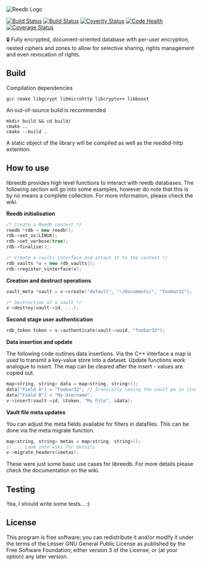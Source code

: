 ![Reedb Logo](https://raw.githubusercontent.com/reepass/reedb/develop/extras/logo.png)

<!--[![Build Status](https://codeship.com/projects/414c23f0-fa36-0133-64c5-46c303037c21/status?branch=develop)](https://codeship.com/projects/414c23f0-fa36-0133-64c5-46c303037c21/status?branch=develop)-->

[![Build Status](https://gitlab.com/SpaceKookie/reedb-mirror/badges/develop/build.svg)](https://gitlab.com/SpaceKookie/reedb-mirror/builds)
[![Build Status](https://travis-ci.org/reepass/libreedb.svg?branch=develop)](https://travis-ci.org/reepass/libreedb)
[![Coverity Status](https://scan.coverity.com/projects/6872/badge.svg)](https://scan.coverity.com/projects/reepass-reedb)
[![Code Health](https://landscape.io/github/reepass/libreedb/master/landscape.svg?style=flat)](https://landscape.io/github/reepass/libreedb/master)
[![Coverage Status](https://coveralls.io/repos/github/reepass/libreedb/badge.svg?branch=master)](https://coveralls.io/github/reepass/libreedb?branch=master)


:lock: Fully encrypted, document-oriented database with per-user encryption, nested ciphers and zones to allow for selective sharing, rights management and even revocation of rights.

Build
-----

Compilation dependencies

`gcc cmake libgcrypt libmicrohttp libcrypto++ libboost`

An out-of-source build is recommended

```console
mkdir build && cd build/
cmake ..
cmake --build .
```

A static object of the library will be compiled as well as the reedbd-http extention.


How to use
----------

libreedb provides high level functions to interact with reedb databases. The following section will go into some examples, however do note that this is by no means a complete collection. For more information, please check the wiki.

**Reedb initialisation**

```C++
/* Create a Reedb context */
reedb *rdb = new reedb();
rdb->set_os(LINUX);
rdb->set_verbose(true);
rdb->finalise();

/* Create a vaults interface and attach it to the context */
rdb_vaults *v = new rdb_vaults();
rdb->register_vinterface(v);
```

**Creation and destruct operations**

```C++
vault_meta *vault = v->create("default", "~/Documents/", "foobar32");

/* Destruction of a vault */
v->destroy(vault->id, ...);
```

**Second stage user authentication**

```C++
rdb_token token = v->authenticate(vault->uuid, "foobar32");
```

**Data insertion and update**

The following code outlines data insertions. Via the C++ interface a map is used to transmit a key-value store into a dataset. Update functions work analogue to insert. The map can be cleared after the insert - values are copied out.

```C++
map<string, string> data = map<string, string>();
data["Field A"] = "foobar32"; // Ironically saving the vault pw in itself
data["Field B"] = "My Username";
v->insert(vault->id, &token, "My File", &data);
```

**Vault file meta updates**

You can adjust the meta fields available for filters in datafiles. This can be done via the meta migrate function.

```C++
map<string, string> metas = map<string, string>();
// ... Look into wiki for details
v->migrate_headers(&metas);
```

These were just some basic use cases for libreedb. For more details please check the documentation on the wiki.

Testing
-------

Yea, I should write some tests... :)

License
-------

This program is free software; you can redistribute it and/or modify
it under the terms of the Lesser GNU General Public License as published by
the Free Software Foundation; either version 3 of the License, or
(at your option) any later version.
